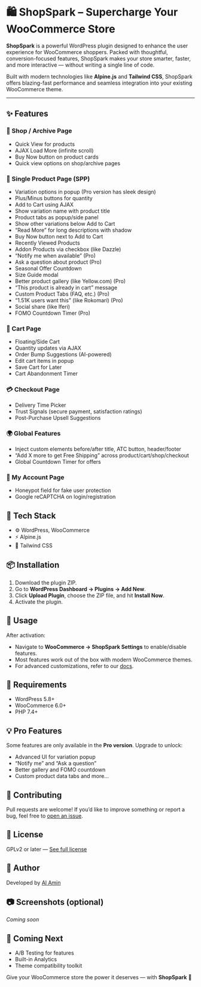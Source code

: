 # 🛍️ ShopSpark – Supercharge Your WooCommerce Store

**ShopSpark** is a powerful WordPress plugin designed to enhance the user experience for WooCommerce shoppers. Packed with thoughtful, conversion-focused features, ShopSpark makes your store smarter, faster, and more interactive — without writing a single line of code.

Built with modern technologies like **Alpine.js** and **Tailwind CSS**, ShopSpark offers blazing-fast performance and seamless integration into your existing WooCommerce theme.

---

## ✨ Features

### 🛒 Shop / Archive Page
- Quick View for products
- AJAX Load More (infinite scroll)
- Buy Now button on product cards
- Quick view options on shop/archive pages

### 📄 Single Product Page (SPP)
- Variation options in popup (Pro version has sleek design)
- Plus/Minus buttons for quantity
- Add to Cart using AJAX
- Show variation name with product title
- Product tabs as popup/side panel
- Show other variations below Add to Cart
- “Read More” for long descriptions with shadow
- Buy Now button next to Add to Cart
- Recently Viewed Products
- Addon Products via checkbox (like Dazzle)
- “Notify me when available” (Pro)
- Ask a question about product (Pro)
- Seasonal Offer Countdown
- Size Guide modal
- Better product gallery (like Yellow.com) (Pro)
- “This product is already in cart” message
- Custom Product Tabs (FAQ, etc.) (Pro)
- “1.51K users want this” (like Rokomari) (Pro)
- Social share (like Iferi)
- FOMO Countdown Timer (Pro)

### 🛒 Cart Page
- Floating/Side Cart
- Quantity updates via AJAX
- Order Bump Suggestions (AI-powered)
- Edit cart items in popup
- Save Cart for Later
- Cart Abandonment Timer

### 💳 Checkout Page
- Delivery Time Picker
- Trust Signals (secure payment, satisfaction ratings)
- Post-Purchase Upsell Suggestions

### 🌍 Global Features
- Inject custom elements before/after title, ATC button, header/footer
- “Add X more to get Free Shipping” across product/cart/shop/checkout
- Global Countdown Timer for offers

### 👤 My Account Page
- Honeypot field for fake user protection
- Google reCAPTCHA on login/registration


## 🧰 Tech Stack
- ⚙️ WordPress, WooCommerce
- ⚡ Alpine.js
- 🎨 Tailwind CSS


## 📦 Installation

1. Download the plugin ZIP.
2. Go to **WordPress Dashboard → Plugins → Add New**.
3. Click **Upload Plugin**, choose the ZIP file, and hit **Install Now**.
4. Activate the plugin.


## 🧪 Usage

After activation:

- Navigate to **WooCommerce → ShopSpark Settings** to enable/disable features.
- Most features work out of the box with modern WooCommerce themes.
- For advanced customizations, refer to our [docs](#).


## 🧱 Requirements

- WordPress 5.8+
- WooCommerce 6.0+
- PHP 7.4+


## 💡 Pro Features

Some features are only available in the **Pro version**. Upgrade to unlock:

- Advanced UI for variation popup
- “Notify me” and “Ask a question”
- Better gallery and FOMO countdown
- Custom product data tabs and more...


## 👥 Contributing

Pull requests are welcome! If you’d like to improve something or report a bug, feel free to [open an issue](https://github.com/your-repo/issues).


## 📝 License

GPLv2 or later — [See full license](https://www.gnu.org/licenses/gpl-2.0.html)


## 🙌 Author

Developed by [Al Amin](https://github.com/dev-alamin)


## 📷 Screenshots (optional)

*Coming soon*


## 📌 Coming Next

- A/B Testing for features
- Built-in Analytics
- Theme compatibility toolkit


Give your WooCommerce store the power it deserves — with **ShopSpark** 🚀
